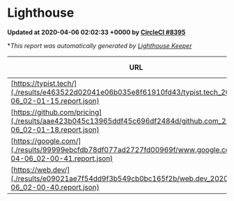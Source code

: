 
# Lighthouse

**Updated at 2020-04-06 02:02:33 +0000 by [CircleCI #8395](https://circleci.com/gh/ItinerisLtd/lighthouse-keeper-example/8395)**

**This report was automatically generated by [Lighthouse Keeper](https://github.com/itinerisltd/lighthouse-keeper)*

| URL | Performance | Accessibility | Best Practices | SEO | PWA | Updated At |
| --- | --- | --- | --- | --- | --- | --- |
| [https://typist.tech/](./results/e463522d02041e06b035e8f61910fd43/typist.tech_2020-04-06_02-01-15.report.json) | 0.98 | 0.92 | 0.86 | 0.92 | 0.59 | 2020-04-06T02:01:15.798Z |
| [https://github.com/pricing](./results/aae423b045c13965ddf45c696df2484d/github.com_2020-04-06_02-01-18.report.json) | 0.67 | 0.95 | 0.93 | 0.92 | 0.56 | 2020-04-06T02:01:18.826Z |
| [https://google.com/](./results/99999ebcfdb78df077ad2727fd00969f/www.google.com_2020-04-06_02-00-41.report.json) | 0.93 | 0.86 | 0.93 | 0.9 | 0.56 | 2020-04-06T02:00:41.930Z |
| [https://web.dev/](./results/e09021ae7f54dd9f3b549cb0bc165f2b/web.dev_2020-04-06_02-00-40.report.json) | 0.95 | 0.98 | 1 | 0.99 | 1 | 2020-04-06T02:00:40.963Z |
